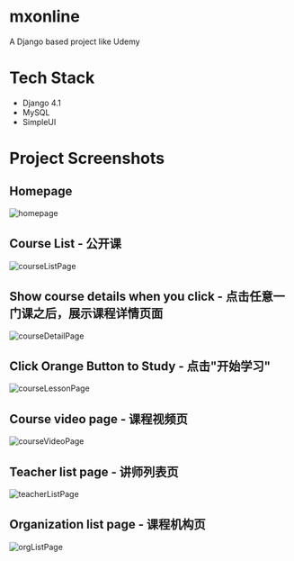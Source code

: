# mxonline
A Django based project like Udemy

# Tech Stack
* Django 4.1
* MySQL
* SimpleUI

# Project Screenshots
## Homepage
![homepage](https://user-images.githubusercontent.com/4078550/234998151-bed121ac-8909-4b27-8a37-1ae9d7e8673c.png)

## Course List - 公开课
![courseListPage](https://user-images.githubusercontent.com/4078550/234998481-553aa8e3-9266-42cc-b091-cc514df6c97c.png)

## Show course details when you click - 点击任意一门课之后，展示课程详情页面
![courseDetailPage](https://user-images.githubusercontent.com/4078550/234998589-239a12ad-a4a2-41f4-96f3-f6eb4c52546a.png)

## Click Orange Button to Study - 点击"开始学习"
![courseLessonPage](https://user-images.githubusercontent.com/4078550/234998758-17540256-a2ad-4830-aea0-4585365cf043.png)

## Course video page - 课程视频页
![courseVideoPage](https://user-images.githubusercontent.com/4078550/234999324-0d2fb3ae-8b93-4bd0-b73a-fc9173ea28d7.png)

## Teacher list page - 讲师列表页
![teacherListPage](https://user-images.githubusercontent.com/4078550/234998921-7a40e3d4-12b9-417f-aade-0dc9ebade1ba.png)

## Organization list page - 课程机构页
![orgListPage](https://user-images.githubusercontent.com/4078550/234998947-a5f327a5-1190-4ca7-9cac-0e483f32e567.png)
